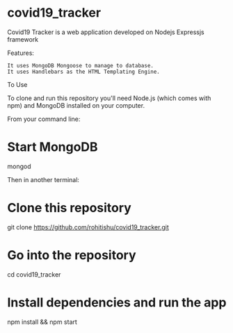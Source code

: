 # covid19_tracker
Covid19 Tracker is a web application developed on Nodejs Expressjs framework

Features:

    It uses MongoDB Mongoose to manage to database.
    It uses Handlebars as the HTML Templating Engine.

To Use

To clone and run this repository you'll need Node.js (which comes with npm) and MongoDB installed on your computer.

From your command line:

# Start MongoDB
mongod

Then in another terminal:

# Clone this repository
git clone https://github.com/rohitishu/covid19_tracker.git
# Go into the repository
cd covid19_tracker
# Install dependencies and run the app
npm install && npm start
